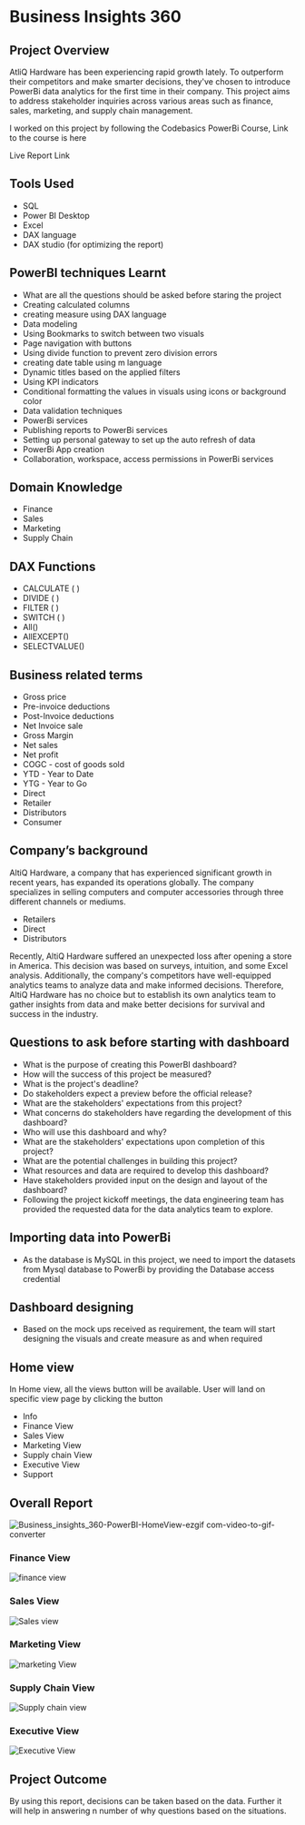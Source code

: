 # Business Insights 360 

## Project Overview
AtliQ Hardware has been experiencing rapid growth lately. To outperform their competitors and make smarter decisions, they've chosen to introduce PowerBi data analytics for the first time in their company. This project aims to address stakeholder inquiries across various areas such as finance, sales, marketing, and supply chain management.

I worked on this project by following the Codebasics PowerBi Course, Link to the course is here

Live Report Link

## Tools Used
- SQL
- Power BI Desktop
- Excel
- DAX language
- DAX studio (for optimizing the report)

## PowerBI techniques Learnt
- What are all the questions should be asked before staring the project
- Creating calculated columns
- creating measure using DAX language
- Data modeling
- Using Bookmarks to switch between two visuals
- Page navigation with buttons
- Using divide function to prevent zero division errors
- creating date table using m language
- Dynamic titles based on the applied filters
- Using KPI indicators
- Conditional formatting the values in visuals using icons or background color
- Data validation techniques
- PowerBi services
- Publishing reports to PowerBi services
- Setting up personal gateway to set up the auto refresh of data
- PowerBi App creation
- Collaboration, workspace, access permissions in PowerBi services

## Domain Knowledge
- Finance
- Sales
- Marketing
- Supply Chain

## DAX Functions
- CALCULATE ( )
- DIVIDE ( )
- FILTER ( )
- SWITCH ( )
- All()
- AllEXCEPT()
- SELECTVALUE()
  
## Business related terms
- Gross price
- Pre-invoice deductions
- Post-Invoice deductions
- Net Invoice sale
- Gross Margin
- Net sales
- Net profit
- COGC - cost of goods sold
- YTD - Year to Date
- YTG - Year to Go
- Direct
- Retailer
- Distributors
- Consumer

## Company’s background
AltiQ Hardware, a company that has experienced significant growth in recent years, has expanded its operations globally. The company specializes in selling computers and computer accessories through three different channels or mediums.

- Retailers
- Direct
- Distributors

Recently, AltiQ Hardware suffered an unexpected loss after opening a store in America. This decision was based on surveys, intuition, and some Excel analysis. Additionally, the company's competitors have well-equipped analytics teams to analyze data and make informed decisions. Therefore, AltiQ Hardware has no choice but to establish its own analytics team to gather insights from data and make better decisions for survival and success in the industry.

## Questions to ask before starting with dashboard
- What is the purpose of creating this PowerBI dashboard?
- How will the success of this project be measured?
- What is the project's deadline?
- Do stakeholders expect a preview before the official release?
- What are the stakeholders' expectations from this project?
- What concerns do stakeholders have regarding the development of this dashboard?
- Who will use this dashboard and why?
- What are the stakeholders' expectations upon completion of this project?
- What are the potential challenges in building this project?
- What resources and data are required to develop this dashboard?
- Have stakeholders provided input on the design and layout of the dashboard?
- Following the project kickoff meetings, the data engineering team has provided the requested data for the data analytics team to explore.

## Importing data into PowerBi
- As the database is MySQL in this project, we need to import the datasets from Mysql database to PowerBi by providing the Database access credential

## Dashboard designing
- Based on the mock ups received as requirement, the team will start designing the visuals and create measure as and when required

## Home view
In Home view, all the views button will be available. User will land on specific view page by clicking the button

- Info
- Finance View
- Sales View
- Marketing View
- Supply chain View
- Executive View
- Support

## Overall Report
![Business_insights_360-PowerBI-HomeView-ezgif com-video-to-gif-converter](https://github.com/vidhanpandya23/PowerBi-Projects/assets/150880909/3041ff95-3abb-4e2f-acb2-33b98b79a961)

### Finance View
![finance view](https://github.com/vidhanpandya23/PowerBi-Projects/assets/150880909/bee8a08b-e086-440f-a543-f83d2254cd0a)

### Sales View
![Sales view](https://github.com/vidhanpandya23/PowerBi-Projects/assets/150880909/b2e72f36-6bd8-491b-be4a-a57c2ebc505a)

### Marketing View
![marketing View](https://github.com/vidhanpandya23/PowerBi-Projects/assets/150880909/609da255-fbdb-427f-8fc9-83217061acd4)

### Supply Chain View
![Supply chain view](https://github.com/vidhanpandya23/PowerBi-Projects/assets/150880909/c631c295-7836-492b-9fa5-34f1d9b5f169)

### Executive View
![Executive View](https://github.com/vidhanpandya23/PowerBi-Projects/assets/150880909/d1ccdfc1-d3ba-432f-a285-8d25b7f93c52)

## Project Outcome
By using this report, decisions can be taken based on the data. Further it will help in answering n number of why questions based on the situations.
